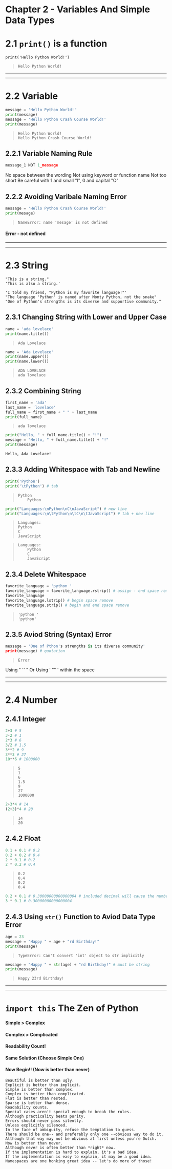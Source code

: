 # Chapter 2 - Variables And Simple Data Types
# 2.1 `print()` is a function
```print('Hello Python World!')```

>     Hello Python World!
***
***
# 2.2 Variable
```python
message = 'Hello Python World!'
print(message)
message = 'Hello Python Crash Course World!'
print(message)
```
>     Hello Python World!
>     Hello Python Crash Course World!

## 2.2.1 Variable Naming Rule
```python
message_1 NOT 1_message
```
No space between the wording
Not using keyword or function name
Not too short
Be careful with 1 and small "l", 0 and capital "O"

## 2.2.2 Avoiding Varibale Naming Error
```python
message = 'Hello Python Crash Course World!'
print(mesage) 
```
>     NameError: name 'mesage' is not defined
#### Error - not defined
***
***
# 2.3 String
```
"This is a string."
'This is also a string.'
```

```
'I told my friend, "Python is my favorite language!"'
"The language 'Python' is named after Monty Python, not the snake"
"One of Python's strengths is its diverse and supportive community."
```

## 2.3.1 Changing String with Lower and Upper Case
```python
name = 'ada lovelace'
print(name.title())
```
>     Ada Lovelace
```python
name = 'Ada Lovelace'
print(name.upper())
print(name.lower())
```
>     ADA LOVELACE
>     ada lovelace
## 2.3.2 Combining String
```python
first_name = 'ada'
last_name = 'lovelace'
full_name = first_name + " " + last_name
print(full_name)
```
>     ada lovelace
```python
print("Hello, " + full_name.title() + "!")
message = "Hello, " + full_name.title() + "!"
print(message)
```
    Hello, Ada Lovelace!
## 2.3.3 Adding Whitespace with Tab and Newline
```python
print('Python')
print('\tPython') # tab
```
>     Python
>         Python
```python
print("Languages:\nPython\nC\nJavaScript") # new line
print("Languages:\n\tPython\n\tC\n\tJavaScript") # tab + new line
```
>     Languages:
>     Python
>     C
>     JavaScript
    
>     Languages:
>         Python
>         C
>         JavaScript
## 2.3.4 Delete Whitespace
```python
favorite_language = 'python '
favorite_language = favorite_language.rstrip() # assign - end space remove
favorite_language
favorite_language.lstrip() # begin space remove
favorite_language.strip() # begin and end space remove
```
>     'python ' 
>     'python'
## 2.3.5 Aviod String (Syntax) Error
```python
message = 'One of Pthon's strengths is its diverse community'
print(message) # quotation
```
>     Error
Using "   ''   " 
Or
Using '   ""   ' within the space

***
***
# 2.4 Number
## 2.4.1 Integer
```python
2+3 # 5
3-2 # 1
2*3 # 6
3/2 # 1.5
3**2 # 9
3**3 # 27
10**6 # 1000000
```
>     5
>     1
>     6
>     1.5
>     9
>     27
>     1000000
```python
2+3*4 # 14
(2+3)*4 # 20
```
>     14
>     20

## 2.4.2 Float
```python
0.1 + 0.1 # 0.2
0.2 + 0.2 # 0.4 
2 * 0.1 # 0.2 
2 * 0.2 # 0.4
```
>     0.2
>     0.4
>     0.2
>     0.4
```python
0.2 + 0.1 # 0.30000000000000004 # included decimal will cause the number become float tpye
3 * 0.1 # 0.30000000000000004
```

## 2.4.3 Using `str()` Function to Aviod Data Type Error
```python
age = 23
message = "Happy " + age + "rd Birthday!"
print(message)
```
>     TypeError: Can't convert 'int' object to str implicitly
```python
message = "Happy " + str(age) + "rd Birthday!" # must be string
print(message)
```
>     Happy 23rd Birthday!
***
***
# `import this` The Zen of Python
#### Simple > Complex
#### Complex > Complicated
#### Readability Count!
#### Same Solution (Choose Simple One)
#### Now Begin!! (Now is better than never)
```
Beautiful is better than ugly.
Explicit is better than implicit.
Simple is better than complex.
Complex is better than complicated.
Flat is better than nested.
Sparse is better than dense.
Readability counts.
Special cases aren't special enough to break the rules.
Although practicality beats purity.
Errors should never pass silently.
Unless explicitly silenced.
In the face of ambiguity, refuse the temptation to guess.
There should be one-- and preferably only one --obvious way to do it.
Although that way may not be obvious at first unless you're Dutch.
Now is better than never.
Although never is often better than *right* now.
If the implementation is hard to explain, it's a bad idea.
If the implementation is easy to explain, it may be a good idea.
Namespaces are one honking great idea -- let's do more of those!
```

